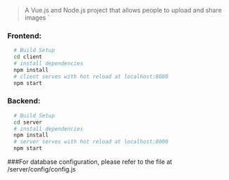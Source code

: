 > A Vue.js and Node.js project that allows people to upload and share images
`
### Frontend: 
``` bash
  # Build Setup
  cd client
  # install dependencies
  npm install
  # client serves with hot reload at localhost:8080
  npm start
```
### Backend: 
``` bash
  # Build Setup
  cd server
  # install dependencies
  npm install
  # server serves with hot reload at localhost:8000
  npm start
```

###For database configuration, please refer to the file at /server/config/config.js